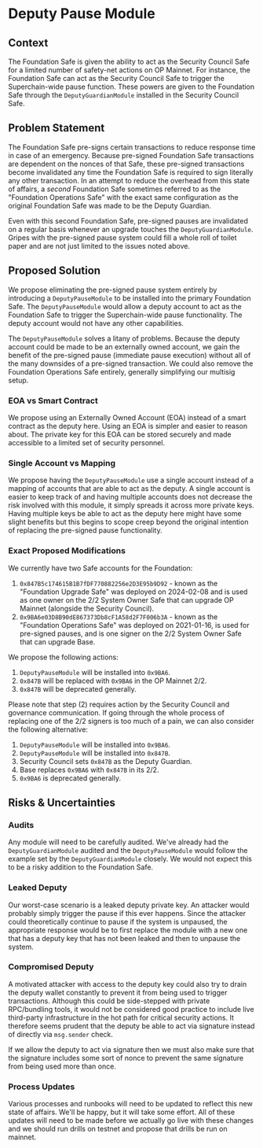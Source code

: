 # Deputy Pause Module

## Context

The Foundation Safe is given the ability to act as the Security Council Safe for a limited number
of safety-net actions on OP Mainnet. For instance, the Foundation Safe can act as the Security
Council Safe to trigger the Superchain-wide pause function. These powers are given to the
Foundation Safe through the `DeputyGuardianModule` installed in the Security Council Safe.

## Problem Statement

The Foundation Safe pre-signs certain transactions to reduce response time in case of an emergency.
Because pre-signed Foundation Safe transactions are dependent on the nonces of that Safe, these
pre-signed transactions become invalidated any time the Foundation Safe is required to sign
literally any other transaction. In an attempt to reduce the overhead from this state of affairs,
a *second* Foundation Safe sometimes referred to as the "Foundation Operations Safe" with the exact
same configuration as the original Foundation Safe was made to be the Deputy Guardian.

Even with this second Foundation Safe, pre-signed pauses are invalidated on a regular basis
whenever an upgrade touches the `DeputyGuardianModule`. Gripes with the pre-signed pause system
could fill a whole roll of toilet paper and are not just limited to the issues noted above.

## Proposed Solution

We propose eliminating the pre-signed pause system entirely by introducing a `DeputyPauseModule` to
be installed into the primary Foundation Safe. The `DeputyPauseModule` would allow a deputy account
to act as the Foundation Safe to trigger the Superchain-wide pause functionality. The deputy
account would not have any other capabilities.

The `DeputyPauseModule` solves a litany of problems. Because the deputy account could be made to be
an externally owned account, we gain the benefit of the pre-signed pause (immediate pause
execution) without all of the many downsides of a pre-signed transaction. We could also remove the
Foundation Operations Safe entirely, generally simplifying our multisig setup.

### EOA vs Smart Contract

We propose using an Externally Owned Account (EOA) instead of a smart contract as the deputy here.
Using an EOA is simpler and easier to reason about. The private key for this EOA can be stored
securely and made accessible to a limited set of security personnel.

### Single Account vs Mapping

We propose having the `DeputyPauseModule` use a single account instead of a mapping of accounts
that are able to act as the deputy. A single account is easier to keep track of and having multiple
accounts does not decrease the risk involved with this module, it simply spreads it across more
private keys. Having multiple keys be able to act as the deputy here might have some slight
benefits but this begins to scope creep beyond the original intention of replacing the pre-signed
pause functionality.

### Exact Proposed Modifications

We currently have two Safe accounts for the Foundation:

1. `0x847B5c174615B1B7fDF770882256e2D3E95b9D92` - known as the "Foundation Upgrade Safe" was
  deployed on 2024-02-08 and is used as one owner on the 2/2 System Owner Safe that can upgrade
  OP Mainnet (alongside the Security Council).
2. `0x9BA6e03D8B90dE867373Db8cF1A58d2F7F006b3A` - known as the "Foundation Operations Safe" was
  deployed on 2021-01-16, is used for pre-signed pauses, and is one signer on the 2/2 System Owner
  Safe that can upgrade Base.

We propose the following actions:

1. `DeputyPauseModule` will be installed into `0x9BA6`.
1. `0x847B` will be replaced with `0x9BA6` in the OP Mainnet 2/2.
1. `0x847B` will be deprecated generally.

Please note that step (2) requires action by the Security Council and governance communication. If
going through the whole process of replacing one of the 2/2 signers is too much of a pain, we can
also consider the following alternative:

1. `DeputyPauseModule` will be installed into `0x9BA6`.
1. `DeputyPauseModule` will be installed into `0x847B`.
1. Security Council sets `0x847B` as the Deputy Guardian.
1. Base replaces `0x9BA6` with `0x847B` in its 2/2.
1. `0x9BA6` is deprecated generally.

## Risks & Uncertainties

### Audits

Any module will need to be carefully audited. We've already had the `DeputyGuardianModule` audited
and the `DeputyPauseModule` would follow the example set by the `DeputyGuardianModule` closely. We
would not expect this to be a risky addition to the Foundation Safe.

### Leaked Deputy

Our worst-case scenario is a leaked deputy private key. An attacker would probably simply trigger
the pause if this ever happens. Since the attacker could theoretically continue to pause if the
system is unpaused, the appropriate response would be to first replace the module with a new one
that has a deputy key that has not been leaked and then to unpause the system.

### Compromised Deputy

A motivated attacker with access to the deputy key could also try to drain the deputy wallet
constantly to prevent it from being used to trigger transactions. Although this could be
side-stepped with private RPC/bundling tools, it would not be considered good practice to include
live third-party infrastructure in the hot path for critical security actions. It therefore seems
prudent that the deputy be able to act via signature instead of directly via `msg.sender` check.

If we allow the deputy to act via signature then we must also make sure that the signature includes
some sort of nonce to prevent the same signature from being used more than once.

### Process Updates

Various processes and runbooks will need to be updated to reflect this new state of affairs. We'll
be happy, but it will take some effort. All of these updates will need to be made before we
actually go live with these changes and we should run drills on testnet and propose that drills be
run on mainnet.

